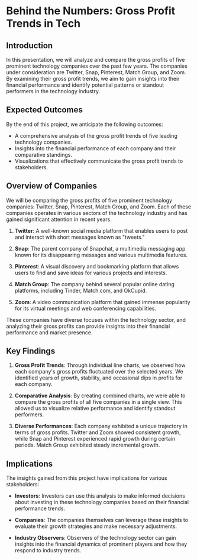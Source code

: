 # Behind the Numbers: Gross Profit Trends in Tech
## Introduction

In this presentation, we will analyze and compare the gross profits of five prominent technology companies over the past few years. The companies under consideration are Twitter, Snap, Pinterest, Match Group, and Zoom. By examining their gross profit trends, we aim to gain insights into their financial performance and identify potential patterns or standout performers in the technology industry.

## Expected Outcomes

By the end of this project, we anticipate the following outcomes:

- A comprehensive analysis of the gross profit trends of five leading technology companies.
- Insights into the financial performance of each company and their comparative standings.
- Visualizations that effectively communicate the gross profit trends to stakeholders.

## Overview of Companies

We will be comparing the gross profits of five prominent technology companies: Twitter, Snap, Pinterest, Match Group, and Zoom. Each of these companies operates in various sectors of the technology industry and has gained significant attention in recent years.

1. **Twitter**: A well-known social media platform that enables users to post and interact with short messages known as "tweets."

2. **Snap**: The parent company of Snapchat, a multimedia messaging app known for its disappearing messages and various multimedia features.

3. **Pinterest**: A visual discovery and bookmarking platform that allows users to find and save ideas for various projects and interests.

4. **Match Group**: The company behind several popular online dating platforms, including Tinder, Match.com, and OkCupid.

5. **Zoom**: A video communication platform that gained immense popularity for its virtual meetings and web conferencing capabilities.

These companies have diverse focuses within the technology sector, and analyzing their gross profits can provide insights into their financial performance and market presence.

## Key Findings

1. **Gross Profit Trends**: Through individual line charts, we observed how each company's gross profits fluctuated over the selected years. We identified years of growth, stability, and occasional dips in profits for each company.

2. **Comparative Analysis**: By creating combined charts, we were able to compare the gross profits of all five companies in a single view. This allowed us to visualize relative performance and identify standout performers.

3. **Diverse Performances**: Each company exhibited a unique trajectory in terms of gross profits. Twitter and Zoom showed consistent growth, while Snap and Pinterest experienced rapid growth during certain periods. Match Group exhibited steady incremental growth.

## Implications

The insights gained from this project have implications for various stakeholders:

- **Investors**: Investors can use this analysis to make informed decisions about investing in these technology companies based on their financial performance trends.

- **Companies**: The companies themselves can leverage these insights to evaluate their growth strategies and make necessary adjustments.

- **Industry Observers**: Observers of the technology sector can gain insights into the financial dynamics of prominent players and how they respond to industry trends.



